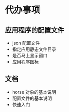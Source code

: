 # 代办事项

## 应用程序的配置文件

- json 配置文件
- 指定应用静态文件目录
- 是否马上显示窗口
- 应用程序图标

## 文档

- horse 对象的基本说明
- 配置文件的基本说明
- 快速入门
